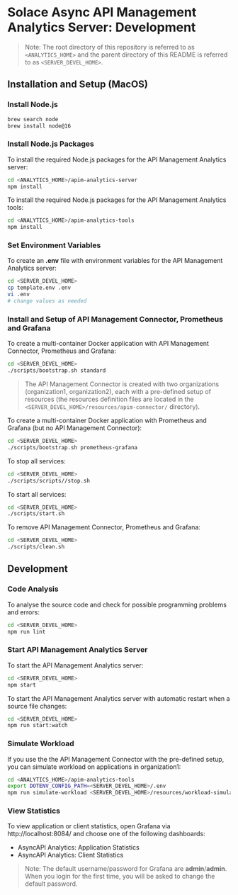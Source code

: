 # Solace Async API Management Analytics Server: Development

> Note: The root directory of this repository is referred to as `<ANALYTICS_HOME>` and the parent
>       directory of this README is referred to as `<SERVER_DEVEL_HOME>`.

## Installation and Setup (MacOS)

### Install Node.js

````bash
brew search node
brew install node@16
````

### Install Node.js Packages

To install the required Node.js packages for the API Management Analytics server:

```bash
cd <ANALYTICS_HOME>/apim-analytics-server
npm install
```

To install the required Node.js packages for the API Management Analytics tools:

```bash
cd <ANALYTICS_HOME>/apim-analytics-tools
npm install
```

### Set Environment Variables

To create an **.env** file with environment variables for the API Management Analytics server:

```bash
cd <SERVER_DEVEL_HOME>
cp template.env .env
vi .env
# change values as needed
```

### Install and Setup of API Management Connector, Prometheus and Grafana

To create a multi-container Docker application with API Management Connector, Prometheus and Grafana:

```bash
cd <SERVER_DEVEL_HOME>
./scripts/bootstrap.sh standard
```

> The API Management Connector is created with two organizations (organization1, organization2), each with a pre-defined setup
> of resources (the resources definition files are located in the `<SERVER_DEVEL_HOME>/resources/apim-connector/` directory).

To create a multi-container Docker application with Prometheus and Grafana (but no API Management Connector):

```bash
cd <SERVER_DEVEL_HOME>
./scripts/bootstrap.sh prometheus-grafana
```

To stop all services:

```bash
cd <SERVER_DEVEL_HOME>
./scripts/scripts//stop.sh
```

To start all services:

```bash
cd <SERVER_DEVEL_HOME>
./scripts/start.sh
```

To remove API Management Connector, Prometheus and Grafana:

```bash
cd <SERVER_DEVEL_HOME>
./scripts/clean.sh
```

## Development

### Code Analysis

To analyse the source code and check for possible programming problems and errors:

```bash
cd <SERVER_DEVEL_HOME>
npm run lint
```

### Start API Management Analytics Server

To start the API Management Analytics server:

```bash
cd <SERVER_DEVEL_HOME>
npm start
```

To start the API Management Analytics server with automatic restart when a source file changes:

```bash
cd <SERVER_DEVEL_HOME>
npm run start:watch
```

### Simulate Workload

If you use the the API Management Connector with the pre-defined setup, you can simulate workload on applications in organization1:

```bash
cd <ANALYTICS_HOME>/apim-analytics-tools
export DOTENV_CONFIG_PATH=<SERVER_DEVEL_HOME>/.env
npm run simulate-workload <SERVER_DEVEL_HOME>/resources/workload-simulator/organization1.json
```

### View Statistics

To view application or client statistics, open Grafana via http://localhost:8084/ and choose one of the following dashboards:

- AsyncAPI Analytics: Application Statistics
- AsyncAPI Analytics: Client Statistics

> Note: The default username/password for Grafana are **admin**/**admin**. When you login for the first time, you will be
>       asked to change the default password.
